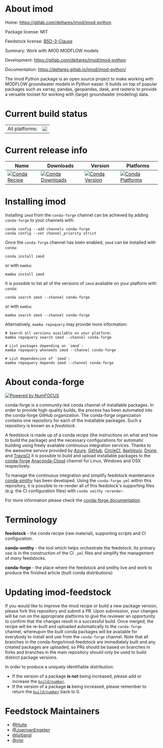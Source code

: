 About imod
==========

Home: https://gitlab.com/deltares/imod/imod-python

Package license: MIT

Feedstock license: [BSD-3-Clause](https://github.com/conda-forge/imod-feedstock/blob/main/LICENSE.txt)

Summary: Work with iMOD MODFLOW models

Development: https://gitlab.com/deltares/imod/imod-python

Documentation: https://deltares.gitlab.io/imod/imod-python/

The imod Python package is an open source project to make working with
MODFLOW groundwater models in Python easier. It builds on top of popular
packages such as xarray, pandas, geopandas, dask,  and rasterio to provide
a versatile toolset for working with (large) groundwater (modeling) data.


Current build status
====================


<table><tr><td>All platforms:</td>
    <td>
      <a href="https://dev.azure.com/conda-forge/feedstock-builds/_build/latest?definitionId=6932&branchName=main">
        <img src="https://dev.azure.com/conda-forge/feedstock-builds/_apis/build/status/imod-feedstock?branchName=main">
      </a>
    </td>
  </tr>
</table>

Current release info
====================

| Name | Downloads | Version | Platforms |
| --- | --- | --- | --- |
| [![Conda Recipe](https://img.shields.io/badge/recipe-imod-green.svg)](https://anaconda.org/conda-forge/imod) | [![Conda Downloads](https://img.shields.io/conda/dn/conda-forge/imod.svg)](https://anaconda.org/conda-forge/imod) | [![Conda Version](https://img.shields.io/conda/vn/conda-forge/imod.svg)](https://anaconda.org/conda-forge/imod) | [![Conda Platforms](https://img.shields.io/conda/pn/conda-forge/imod.svg)](https://anaconda.org/conda-forge/imod) |

Installing imod
===============

Installing `imod` from the `conda-forge` channel can be achieved by adding `conda-forge` to your channels with:

```
conda config --add channels conda-forge
conda config --set channel_priority strict
```

Once the `conda-forge` channel has been enabled, `imod` can be installed with `conda`:

```
conda install imod
```

or with `mamba`:

```
mamba install imod
```

It is possible to list all of the versions of `imod` available on your platform with `conda`:

```
conda search imod --channel conda-forge
```

or with `mamba`:

```
mamba search imod --channel conda-forge
```

Alternatively, `mamba repoquery` may provide more information:

```
# Search all versions available on your platform:
mamba repoquery search imod --channel conda-forge

# List packages depending on `imod`:
mamba repoquery whoneeds imod --channel conda-forge

# List dependencies of `imod`:
mamba repoquery depends imod --channel conda-forge
```


About conda-forge
=================

[![Powered by
NumFOCUS](https://img.shields.io/badge/powered%20by-NumFOCUS-orange.svg?style=flat&colorA=E1523D&colorB=007D8A)](https://numfocus.org)

conda-forge is a community-led conda channel of installable packages.
In order to provide high-quality builds, the process has been automated into the
conda-forge GitHub organization. The conda-forge organization contains one repository
for each of the installable packages. Such a repository is known as a *feedstock*.

A feedstock is made up of a conda recipe (the instructions on what and how to build
the package) and the necessary configurations for automatic building using freely
available continuous integration services. Thanks to the awesome service provided by
[Azure](https://azure.microsoft.com/en-us/services/devops/), [GitHub](https://github.com/),
[CircleCI](https://circleci.com/), [AppVeyor](https://www.appveyor.com/),
[Drone](https://cloud.drone.io/welcome), and [TravisCI](https://travis-ci.com/)
it is possible to build and upload installable packages to the
[conda-forge](https://anaconda.org/conda-forge) [Anaconda-Cloud](https://anaconda.org/)
channel for Linux, Windows and OSX respectively.

To manage the continuous integration and simplify feedstock maintenance
[conda-smithy](https://github.com/conda-forge/conda-smithy) has been developed.
Using the ``conda-forge.yml`` within this repository, it is possible to re-render all of
this feedstock's supporting files (e.g. the CI configuration files) with ``conda smithy rerender``.

For more information please check the [conda-forge documentation](https://conda-forge.org/docs/).

Terminology
===========

**feedstock** - the conda recipe (raw material), supporting scripts and CI configuration.

**conda-smithy** - the tool which helps orchestrate the feedstock.
                   Its primary use is in the construction of the CI ``.yml`` files
                   and simplify the management of *many* feedstocks.

**conda-forge** - the place where the feedstock and smithy live and work to
                  produce the finished article (built conda distributions)


Updating imod-feedstock
=======================

If you would like to improve the imod recipe or build a new
package version, please fork this repository and submit a PR. Upon submission,
your changes will be run on the appropriate platforms to give the reviewer an
opportunity to confirm that the changes result in a successful build. Once
merged, the recipe will be re-built and uploaded automatically to the
`conda-forge` channel, whereupon the built conda packages will be available for
everybody to install and use from the `conda-forge` channel.
Note that all branches in the conda-forge/imod-feedstock are
immediately built and any created packages are uploaded, so PRs should be based
on branches in forks and branches in the main repository should only be used to
build distinct package versions.

In order to produce a uniquely identifiable distribution:
 * If the version of a package **is not** being increased, please add or increase
   the [``build/number``](https://docs.conda.io/projects/conda-build/en/latest/resources/define-metadata.html#build-number-and-string).
 * If the version of a package **is** being increased, please remember to return
   the [``build/number``](https://docs.conda.io/projects/conda-build/en/latest/resources/define-metadata.html#build-number-and-string)
   back to 0.

Feedstock Maintainers
=====================

* [@Huite](https://github.com/Huite/)
* [@JoerivanEngelen](https://github.com/JoerivanEngelen/)
* [@luitjansl](https://github.com/luitjansl/)
* [@visr](https://github.com/visr/)

